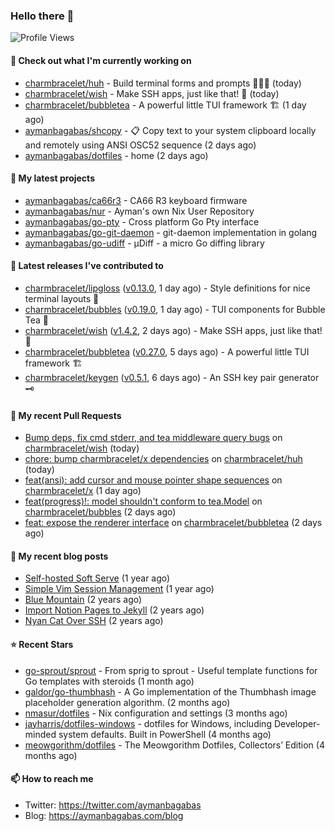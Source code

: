### Hello there 👋

![Profile Views](https://komarev.com/ghpvc/?username=aymanbagabas&label=PROFILE+VIEWS)

#### 👷 Check out what I'm currently working on

- [charmbracelet/huh](https://github.com/charmbracelet/huh) - Build terminal forms and prompts 🤷🏻‍♀️ (today)
- [charmbracelet/wish](https://github.com/charmbracelet/wish) - Make SSH apps, just like that! 💫 (today)
- [charmbracelet/bubbletea](https://github.com/charmbracelet/bubbletea) - A powerful little TUI framework 🏗 (1 day ago)
- [aymanbagabas/shcopy](https://github.com/aymanbagabas/shcopy) - 📋 Copy text to your system clipboard locally and remotely using ANSI OSC52 sequence (2 days ago)
- [aymanbagabas/dotfiles](https://github.com/aymanbagabas/dotfiles) - home (2 days ago)

#### 🌱 My latest projects

- [aymanbagabas/ca66r3](https://github.com/aymanbagabas/ca66r3) - CA66 R3 keyboard firmware
- [aymanbagabas/nur](https://github.com/aymanbagabas/nur) - Ayman&#39;s own Nix User Repository
- [aymanbagabas/go-pty](https://github.com/aymanbagabas/go-pty) - Cross platform Go Pty interface
- [aymanbagabas/go-git-daemon](https://github.com/aymanbagabas/go-git-daemon) - git-daemon implementation in golang
- [aymanbagabas/go-udiff](https://github.com/aymanbagabas/go-udiff) - µDiff - a micro Go diffing library

#### 🔭 Latest releases I've contributed to

- [charmbracelet/lipgloss](https://github.com/charmbracelet/lipgloss) ([v0.13.0](https://github.com/charmbracelet/lipgloss/releases/tag/v0.13.0), 1 day ago) - Style definitions for nice terminal layouts 👄
- [charmbracelet/bubbles](https://github.com/charmbracelet/bubbles) ([v0.19.0](https://github.com/charmbracelet/bubbles/releases/tag/v0.19.0), 1 day ago) - TUI components for Bubble Tea 🫧
- [charmbracelet/wish](https://github.com/charmbracelet/wish) ([v1.4.2](https://github.com/charmbracelet/wish/releases/tag/v1.4.2), 2 days ago) - Make SSH apps, just like that! 💫
- [charmbracelet/bubbletea](https://github.com/charmbracelet/bubbletea) ([v0.27.0](https://github.com/charmbracelet/bubbletea/releases/tag/v0.27.0), 5 days ago) - A powerful little TUI framework 🏗
- [charmbracelet/keygen](https://github.com/charmbracelet/keygen) ([v0.5.1](https://github.com/charmbracelet/keygen/releases/tag/v0.5.1), 6 days ago) - An SSH key pair generator 🗝️

#### 🔨 My recent Pull Requests

- [Bump deps, fix cmd stderr, and tea middleware query bugs](https://github.com/charmbracelet/wish/pull/319) on [charmbracelet/wish](https://github.com/charmbracelet/wish) (today)
- [chore: bump charmbracelet/x dependencies](https://github.com/charmbracelet/huh/pull/380) on [charmbracelet/huh](https://github.com/charmbracelet/huh) (today)
- [feat(ansi): add cursor and mouse pointer shape sequences](https://github.com/charmbracelet/x/pull/160) on [charmbracelet/x](https://github.com/charmbracelet/x) (1 day ago)
- [feat(progress)!: model shouldn&#39;t conform to tea.Model](https://github.com/charmbracelet/bubbles/pull/589) on [charmbracelet/bubbles](https://github.com/charmbracelet/bubbles) (2 days ago)
- [feat: expose the renderer interface](https://github.com/charmbracelet/bubbletea/pull/1094) on [charmbracelet/bubbletea](https://github.com/charmbracelet/bubbletea) (2 days ago)

#### 📜 My recent blog posts

- [Self-hosted Soft Serve](https://aymanbagabas.com/blog/2023/04/28/self-hosted-soft-serve.html) (1 year ago)
- [Simple Vim Session Management](https://aymanbagabas.com/blog/2023/04/13/simple-vim-session-management.html) (1 year ago)
- [Blue Mountain](https://aymanbagabas.com/blog/2022/06/02/blue-mountain.html) (2 years ago)
- [Import Notion Pages to Jekyll](https://aymanbagabas.com/blog/2022/03/29/import-notion-pages-to-jekyll.html) (2 years ago)
- [Nyan Cat Over SSH](https://aymanbagabas.com/blog/2022/03/25/nyan-cat-over-ssh.html) (2 years ago)

#### ⭐ Recent Stars

- [go-sprout/sprout](https://github.com/go-sprout/sprout) - From sprig to sprout - Useful template functions for Go templates with steroids (1 month ago)
- [galdor/go-thumbhash](https://github.com/galdor/go-thumbhash) - A Go implementation of the Thumbhash image placeholder generation algorithm. (2 months ago)
- [nmasur/dotfiles](https://github.com/nmasur/dotfiles) - Nix configuration and settings (3 months ago)
- [jayharris/dotfiles-windows](https://github.com/jayharris/dotfiles-windows) - dotfiles for Windows, including Developer-minded system defaults. Built in PowerShell (4 months ago)
- [meowgorithm/dotfiles](https://github.com/meowgorithm/dotfiles) - The Meowgorithm Dotfiles, Collectors’ Edition (4 months ago)

#### 📫 How to reach me

- Twitter: https://twitter.com/aymanbagabas
- Blog: https://aymanbagabas.com/blog
